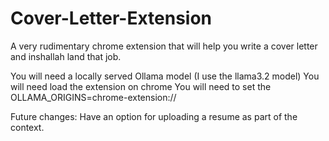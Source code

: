 # Cover-Letter-Extension

A very rudimentary chrome extension that will help you write a cover letter and inshallah land that job.

You will need a locally served Ollama model (I use the llama3.2 model) 
You will need load the extension on chrome
You will need to set the OLLAMA_ORIGINS=chrome-extension://









Future changes: Have an option for uploading a resume as part of the context.
